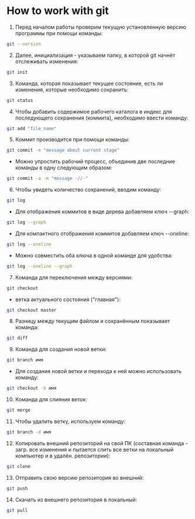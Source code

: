 # How to work with git

1. Перед началом работы проверим текущую установленную версию программы при помощи команды:
```sh 
git --version
```
2. Далее, инициализация - указываем папку, в которой git начнёт отслеживать изменения:
```sh
git init
```
3. Команда, которая показывает текущее состояние, есть ли изменения, которые необходимо сохранить:
```sh
git status
```
4. Чтобы добавить содержимое рабочего каталога в индекс для последующего сохранения (коммита), необходимо ввести команду:
```sh
git add "file_name"
```
5. Коммит производится при помощи команды:
```sh
git commit -m "message about current stage"
```
* Можно упростить рабочий процесс, объединив две последние команды в одну следующим образом:
```sh
git commit -a -m "message -//-"
```
6. Чтобы увидеть количество сохранений, вводим команду:
```sh
git log
```
* Для отображения коммитов в виде дерева добавляем ключ --graph:
```sh
git log --graph
```
* Для компактного отображения коммитов добавляем ключ --oneline:
```sh
git log --oneline
```
* Можно совместить оба ключа в одной команде для удобства:
```sh
git log --oneline --graph
```
7. Команда для переключения между версиями:
```sh
git checkout
```
* ветка актуального состояния ("главная"):
```sh
git checkout master
```
8. Разницу между текущим файлом и сохранённым показывает команда:
```sh
git diff
```
9. Команда для создания новой ветки:
```sh
git branch имя
```
* Для создания новой ветки и перехода к ней можно использовать команду:
```sh
git checkout -b имя
```
10. Команда для слияния веток:
```sh
git merge
```
11. Чтобы удалить ветку, используем команду:
```sh
git branch -d имя
```
12. Копировать внешний репозиторий на свой ПК (составная команда - загр. все изменения и пытается слить все ветки на локальный компьютер и в удалён. репозитории):
```sh
git clone
```
13. Отправить свою версию репозитория во внешний:
```sh
git push
```
14. Скачать из внешнего репозитория в локальный:
```sh
git pull
```
